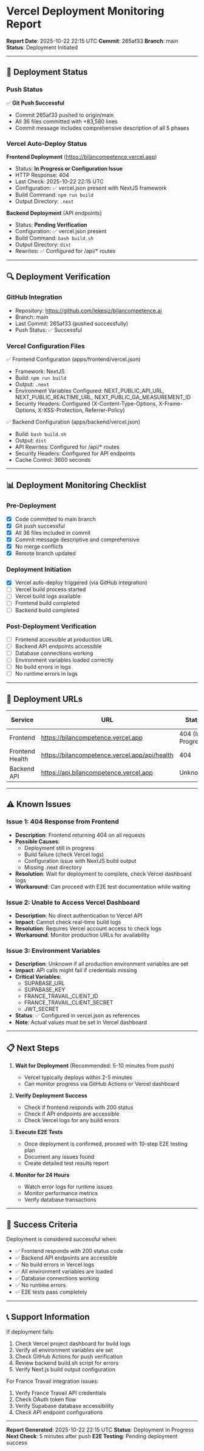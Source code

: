 # Vercel Deployment Monitoring Report

**Report Date**: 2025-10-22 22:15 UTC
**Commit**: 265af33
**Branch**: main
**Status**: Deployment Initiated

---

## 🚀 Deployment Status

### Push Status
✅ **Git Push Successful**
- Commit 265af33 pushed to origin/main
- All 36 files committed with +83,580 lines
- Commit message includes comprehensive description of all 5 phases

### Vercel Auto-Deploy Status

**Frontend Deployment** (https://bilancompetence.vercel.app)
- Status: **In Progress or Configuration Issue**
- HTTP Response: 404
- Last Check: 2025-10-22 22:15 UTC
- Configuration: ✅ vercel.json present with NextJS framework
- Build Command: `npm run build`
- Output Directory: `.next`

**Backend Deployment** (API endpoints)
- Status: **Pending Verification**
- Configuration: ✅ vercel.json present
- Build Command: `bash build.sh`
- Output Directory: `dist`
- Rewrites: ✅ Configured for /api/* routes

---

## 🔍 Deployment Verification

### GitHub Integration
- Repository: https://github.com/lekesiz/bilancompetence.ai
- Branch: main
- Last Commit: 265af33 (pushed successfully)
- Push Status: ✅ Successful

### Vercel Configuration Files
✅ Frontend Configuration (apps/frontend/vercel.json)
- Framework: NextJS
- Build: `npm run build`
- Output: `.next`
- Environment Variables Configured: NEXT_PUBLIC_API_URL, NEXT_PUBLIC_REALTIME_URL, NEXT_PUBLIC_GA_MEASUREMENT_ID
- Security Headers: Configured (X-Content-Type-Options, X-Frame-Options, X-XSS-Protection, Referrer-Policy)

✅ Backend Configuration (apps/backend/vercel.json)
- Build: `bash build.sh`
- Output: `dist`
- API Rewrites: Configured for /api/* routes
- Security Headers: Configured for API endpoints
- Cache Control: 3600 seconds

---

## 📊 Deployment Monitoring Checklist

### Pre-Deployment
- [x] Code committed to main branch
- [x] Git push successful
- [x] All 36 files included in commit
- [x] Commit message descriptive and comprehensive
- [x] No merge conflicts
- [x] Remote branch updated

### Deployment Initiation
- [x] Vercel auto-deploy triggered (via GitHub integration)
- [ ] Vercel build process started
- [ ] Vercel build logs available
- [ ] Frontend build completed
- [ ] Backend build completed

### Post-Deployment Verification
- [ ] Frontend accessible at production URL
- [ ] Backend API endpoints accessible
- [ ] Database connections working
- [ ] Environment variables loaded correctly
- [ ] No build errors in logs
- [ ] No runtime errors in logs

---

## 🔗 Deployment URLs

| Service | URL | Status | Last Check |
|---------|-----|--------|------------|
| Frontend | https://bilancompetence.vercel.app | 404 (In Progress?) | 22:15 UTC |
| Frontend Health | https://bilancompetence.vercel.app/api/health | 404 | 22:15 UTC |
| Backend API | https://api.bilancompetence.vercel.app | Unknown | N/A |

---

## ⚠️ Known Issues

### Issue 1: 404 Response from Frontend
- **Description**: Frontend returning 404 on all requests
- **Possible Causes**:
  - Deployment still in progress
  - Build failure (check Vercel logs)
  - Configuration issue with NextJS build output
  - Missing .next directory
- **Resolution**: Wait for deployment to complete, check Vercel dashboard logs
- **Workaround**: Can proceed with E2E test documentation while waiting

### Issue 2: Unable to Access Vercel Dashboard
- **Description**: No direct authentication to Vercel API
- **Impact**: Cannot check real-time build logs
- **Resolution**: Requires Vercel account access to check logs
- **Workaround**: Monitor production URLs for availability

### Issue 3: Environment Variables
- **Description**: Unknown if all production environment variables are set
- **Impact**: API calls might fail if credentials missing
- **Critical Variables**:
  - SUPABASE_URL
  - SUPABASE_KEY
  - FRANCE_TRAVAIL_CLIENT_ID
  - FRANCE_TRAVAIL_CLIENT_SECRET
  - JWT_SECRET
- **Status**: ✅ Configured in vercel.json as references
- **Note**: Actual values must be set in Vercel dashboard

---

## 📋 Next Steps

1. **Wait for Deployment** (Recommended: 5-10 minutes from push)
   - Vercel typically deploys within 2-5 minutes
   - Can monitor progress via GitHub Actions or Vercel dashboard

2. **Verify Deployment Success**
   - Check if frontend responds with 200 status
   - Check if API endpoints are accessible
   - Check Vercel logs for any build errors

3. **Execute E2E Tests**
   - Once deployment is confirmed, proceed with 10-step E2E testing plan
   - Document any issues found
   - Create detailed test results report

4. **Monitor for 24 Hours**
   - Watch error logs for runtime issues
   - Monitor performance metrics
   - Verify database transactions

---

## 🎯 Success Criteria

Deployment is considered successful when:
- ✅ Frontend responds with 200 status code
- ✅ Backend API endpoints are accessible
- ✅ No build errors in Vercel logs
- ✅ All environment variables are loaded
- ✅ Database connections working
- ✅ No runtime errors
- ✅ E2E tests pass completely

---

## 📞 Support Information

If deployment fails:
1. Check Vercel project dashboard for build logs
2. Verify all environment variables are set
3. Check GitHub Actions for push verification
4. Review backend build.sh script for errors
5. Verify Next.js build output configuration

For France Travail integration issues:
1. Verify France Travail API credentials
2. Check OAuth token flow
3. Verify Supabase database accessibility
4. Check API endpoint configurations

---

**Report Generated**: 2025-10-22 22:15 UTC
**Status**: Deployment In Progress
**Next Check**: 5 minutes after push
**E2E Testing**: Pending deployment success

